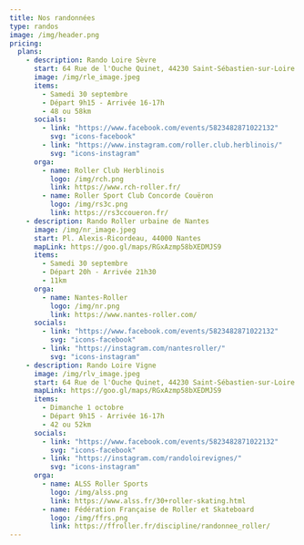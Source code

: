```yaml
---
title: Nos randonnées
type: randos
image: /img/header.png
pricing:
  plans:
    - description: Rando Loire Sèvre
      start: 64 Rue de l'Ouche Quinet, 44230 Saint-Sébastien-sur-Loire
      image: /img/rle_image.jpeg
      items:
        - Samedi 30 septembre
        - Départ 9h15 - Arrivée 16-17h
        - 48 ou 58km
      socials:
        - link: "https://www.facebook.com/events/5823482871022132"
          svg: "icons-facebook"
        - link: "https://www.instagram.com/roller.club.herblinois/"
          svg: "icons-instagram"
      orga:
        - name: Roller Club Herblinois
          logo: /img/rch.png
          link: https://www.rch-roller.fr/
        - name: Roller Sport Club Concorde Couëron
          logo: /img/rs3c.png
          link: https://rs3ccoueron.fr/
    - description: Rando Roller urbaine de Nantes
      image: /img/nr_image.jpeg
      start: Pl. Alexis-Ricordeau, 44000 Nantes
      mapLink: https://goo.gl/maps/RGxAzmp58bXEDMJS9
      items:
        - Samedi 30 septembre
        - Départ 20h - Arrivée 21h30
        - 11km
      orga:
        - name: Nantes-Roller
          logo: /img/nr.png
          link: https://www.nantes-roller.com/
      socials:
        - link: "https://www.facebook.com/events/5823482871022132"
          svg: "icons-facebook"
        - link: "https://instagram.com/nantesroller/"
          svg: "icons-instagram"
    - description: Rando Loire Vigne
      image: /img/rlv_image.jpeg
      start: 64 Rue de l'Ouche Quinet, 44230 Saint-Sébastien-sur-Loire
      mapLink: https://goo.gl/maps/RGxAzmp58bXEDMJS9
      items:
        - Dimanche 1 octobre
        - Départ 9h15 - Arrivée 16-17h
        - 42 ou 52km
      socials:
        - link: "https://www.facebook.com/events/5823482871022132"
          svg: "icons-facebook"
        - link: "https://instagram.com/randoloirevignes/"
          svg: "icons-instagram"
      orga:
        - name: ALSS Roller Sports
          logo: /img/alss.png
          link: https://www.alss.fr/30+roller-skating.html
        - name: Fédération Française de Roller et Skateboard
          logo: /img/ffrs.png
          link: https://ffroller.fr/discipline/randonnee_roller/
---
```



